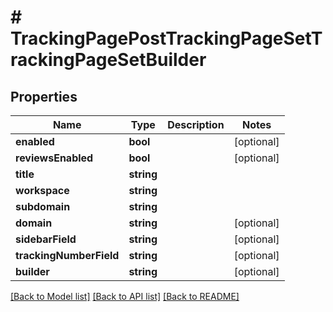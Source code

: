 # # TrackingPagePostTrackingPageSetTrackingPageSetBuilder

## Properties

Name | Type | Description | Notes
------------ | ------------- | ------------- | -------------
**enabled** | **bool** |  | [optional] 
**reviewsEnabled** | **bool** |  | [optional] 
**title** | **string** |  | 
**workspace** | **string** |  | 
**subdomain** | **string** |  | 
**domain** | **string** |  | [optional] 
**sidebarField** | **string** |  | [optional] 
**trackingNumberField** | **string** |  | [optional] 
**builder** | **string** |  | [optional] 

[[Back to Model list]](../../README.md#documentation-for-models) [[Back to API list]](../../README.md#documentation-for-api-endpoints) [[Back to README]](../../README.md)


